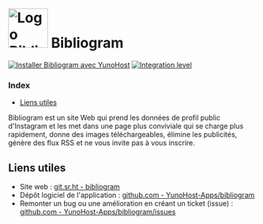 # <img src="/images/logo-bibliogram.png" height="80px" alt="Logo Bibliogram"> Bibliogram

[![Installer Bibliogram avec YunoHost](https://install-app.yunohost.org/install-with-yunohost.svg)](https://install-app.yunohost.org/?app=bibliogram) [![Integration level](https://dash.yunohost.org/integration/bibliogram.svg)](https://dash.yunohost.org/appci/app/bibliogram)

### Index

- [Liens utiles](#useful-links)

Bibliogram est un site Web qui prend les données de profil public d'Instagram et les met dans une page plus conviviale qui se charge plus rapidement, donne des images téléchargeables, élimine les publicités, génère des flux RSS et ne vous invite pas à vous inscrire.

## Liens utiles

+ Site web : [git.sr.ht - bibliogram](https://git.sr.ht/~cadence/bibliogram)
+ Dépôt logiciel de l'application : [github.com - YunoHost-Apps/bibliogram](https://github.com/YunoHost-Apps/bibliogram_ynh)
+ Remonter un bug ou une amélioration en créant un ticket (issue) : [github.com - YunoHost-Apps/bibliogram/issues](https://github.com/YunoHost-Apps/bibliogram_ynh/issues)